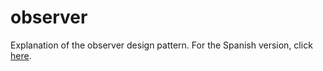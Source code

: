 # observer
Explanation of the observer design pattern.
For the Spanish version, click [here](README_ES.md).
